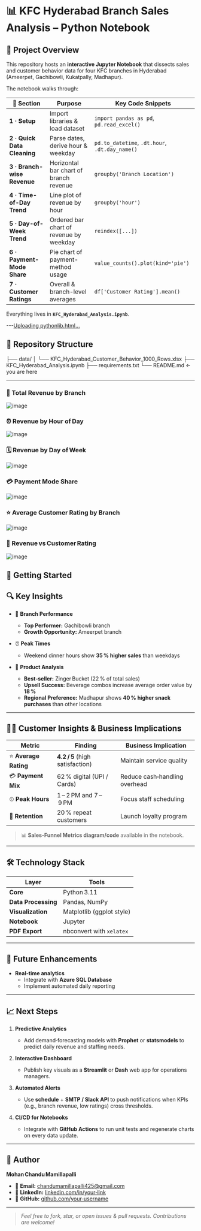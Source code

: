 # 📊 KFC Hyderabad Branch Sales Analysis – Python Notebook

## 🧾 Project Overview
This repository hosts an **interactive Jupyter Notebook** that dissects sales and customer behavior data for four KFC branches in Hyderabad (Ameerpet, Gachibowli, Kukatpally, Madhapur).

The notebook walks through:

| 🔢 Section | Purpose | Key Code Snippets |
|------------|---------|-------------------|
| **1 · Setup** | Import libraries & load dataset | `import pandas as pd`, `pd.read_excel()` |
| **2 · Quick Data Cleaning** | Parse dates, derive hour & weekday | `pd.to_datetime`, `.dt.hour`, `.dt.day_name()` |
| **3 · Branch-wise Revenue** | Horizontal bar chart of branch revenue | `groupby('Branch Location')` |
| **4 · Time-of-Day Trend** | Line plot of revenue by hour | `groupby('hour')` |
| **5 · Day-of-Week Trend** | Ordered bar chart of revenue by weekday | `reindex([...])` |
| **6 · Payment-Mode Share** | Pie chart of payment-method usage | `value_counts().plot(kind='pie')` |
| **7 · Customer Ratings** | Overall & branch-level averages | `df['Customer Rating'].mean()` |

Everything lives in **`KFC_Hyderabad_Analysis.ipynb`**.

---[Uploading pythonlib.html…]()


## 📂 Repository Structure
├── data/
│ └── KFC_Hyderabad_Customer_Behavior_1000_Rows.xlsx
├── KFC_Hyderabad_Analysis.ipynb
├── requirements.txt
└── README.md ← you are here


---
### 📍 Total Revenue by Branch
![image](https://github.com/user-attachments/assets/e67d88f2-9af3-4afb-9904-9b200e3740e9)

### ⏰ Revenue by Hour of Day
![image](https://github.com/user-attachments/assets/554981f5-fea4-4686-817b-dcfc8f0832aa)

### 🗓️ Revenue by Day of Week
![image](https://github.com/user-attachments/assets/134aa747-17cb-40d0-a65a-3cec230e0cd6)

### 💳 Payment Mode Share
![image](https://github.com/user-attachments/assets/16b05e29-e39b-4874-96a6-28d9ad7bdfa8)

### ⭐ Average Customer Rating by Branch
![image](https://github.com/user-attachments/assets/b12c9f97-20e0-4243-8525-3063d902056f)

### 🔄 Revenue vs Customer Rating
![image](https://github.com/user-attachments/assets/0b615e64-e63a-4702-a299-454bd3d57316)


## 🚀 Getting Started

## 🔍 Key Insights

- 📍 **Branch Performance**  
  - **Top Performer:** Gachibowli branch  
  - **Growth Opportunity:** Ameerpet branch  

- ⏰ **Peak Times**  
  - Weekend dinner hours show **35 % higher sales** than weekdays  

- 🍗 **Product Analysis**  
  - **Best‑seller:** Zinger Bucket (22 % of total sales)  
  - **Upsell Success:** Beverage combos increase average order value by **18 %**  
  - **Regional Preference:** Madhapur shows **40 % higher snack purchases** than other locations  

---

## 🧑‍💼 Customer Insights & Business Implications

| Metric | Finding | Business Implication |
|--------|---------|----------------------|
| ⭐ **Average Rating** | **4.2 / 5** (high satisfaction) | Maintain service quality |
| 💳 **Payment Mix** | 62 % digital (UPI / Cards) | Reduce cash‑handling overhead |
| ⏲ **Peak Hours** | 1 – 2 PM and 7 – 9 PM | Focus staff scheduling |
| 🔄 **Retention** | 20 % repeat customers | Launch loyalty program |

> 📊 **Sales‑Funnel Metrics diagram/code** available in the notebook.

---

## 🛠 Technology Stack

| Layer | Tools |
|-------|-------|
| **Core** | Python 3.11 |
| **Data Processing** | Pandas, NumPy |
| **Visualization** | Matplotlib (ggplot style) |
| **Notebook** | Jupyter |
| **PDF Export** | nbconvert with `xelatex` |

---

## 🚀 Future Enhancements

- **Real‑time analytics**  
  - Integrate with **Azure SQL Database**  
  - Implement automated daily reporting

---

## 📈 Next Steps

1. **Predictive Analytics**  
   - Add demand‑forecasting models with **Prophet** or **statsmodels** to predict daily revenue and staffing needs.

2. **Interactive Dashboard**  
   - Publish key visuals as a **Streamlit** or **Dash** web app for operations managers.

3. **Automated Alerts**  
   - Use **schedule** + **SMTP / Slack API** to push notifications when KPIs (e.g., branch revenue, low ratings) cross thresholds.

4. **CI/CD for Notebooks**  
   - Integrate with **GitHub Actions** to run unit tests and regenerate charts on every data update.

---

## 🙌 Author

**Mohan Chandu Mamillapalli**  

- 📧 **Email:** chandumamillapalli425@gmail.com  
- 💼 **LinkedIn:** [linkedin.com/in/your‑link](https://www.linkedin.com/in/chandu425/)  
- 🐙 **GitHub:** [github.com/your‑username](https://github.com/chandu00096)


---

> *Feel free to fork, star, or open issues & pull requests. Contributions are welcome!*

